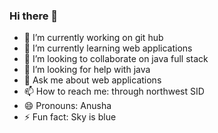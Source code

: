 ### Hi there 👋

<!--
**Madagoni123/Madagoni123** is a ✨ _special_ ✨ repository because its `README.md` (this file) appears on your GitHub profile.

Here are some ideas to get you started:
-->
- 🔭 I’m currently working on git hub
- 🌱 I’m currently learning web applications
- 👯 I’m looking to collaborate on java full stack 
- 🤔 I’m looking for help with java
- 💬 Ask me about web applications
- 📫 How to reach me: through northwest SID
- 😄 Pronouns: Anusha
- ⚡ Fun fact: Sky is blue
